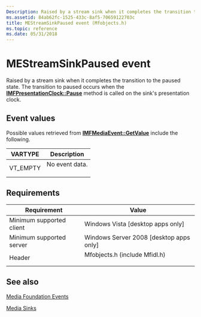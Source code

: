 ```yaml
---
Description: Raised by a stream sink when it completes the transition to the paused state.
ms.assetid: 84ab62fc-1525-433c-8af5-70659122703c
title: MEStreamSinkPaused event (Mfobjects.h)
ms.topic: reference
ms.date: 05/31/2018
---
```


# MEStreamSinkPaused event

Raised by a stream sink when it completes the transition to the paused state. The transition to paused occurs when the [**IMFPresentationClock::Pause**](/windows/desktop/api/mfidl/nf-mfidl-imfpresentationclock-pause) method is called on the sink's presentation clock.

## Event values

Possible values retrieved from [**IMFMediaEvent::GetValue**](/windows/desktop/api/mfobjects/nf-mfobjects-imfmediaevent-getvalue) include the following.



| VARTYPE              | Description                           |
|----------------------|---------------------------------------|
| VT\_EMPTY<br/> | No event data.<br/> <br/> |



## Requirements



| Requirement | Value |
|-------------------------------------|----------------------------------------------------------------------------------------------------------|
| Minimum supported client<br/> | Windows Vista \[desktop apps only\]<br/>                                                           |
| Minimum supported server<br/> | Windows Server 2008 \[desktop apps only\]<br/>                                                     |
| Header<br/>                   | <dl> <dt>Mfobjects.h (include Mfidl.h)</dt> </dl> |



## See also

<dl> <dt>

[Media Foundation Events](media-foundation-events.md)
</dt> <dt>

[Media Sinks](media-sinks.md)
</dt> </dl>

 

 




